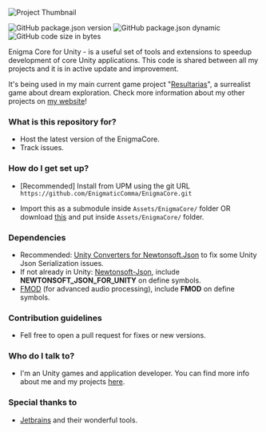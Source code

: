 ![Project Thumbnail](https://chrisdbhr.github.io/images/thumbs/EnigmaCore.png)

![GitHub package.json version](https://img.shields.io/github/package-json/v/EnigmaticComma/EnigmaCore)
![GitHub package.json dynamic](https://img.shields.io/github/package-json/unity/EnigmaticComma/EnigmaCore)
![GitHub code size in bytes](https://img.shields.io/github/languages/code-size/EnigmaticComma/EnigmaCore)


Enigma Core for Unity - is a useful set of tools and extensions to speedup development of core Unity applications. This code is shared between all my projects and it is in active update and improvement.

It's being used in my main current game project "[Resultarias](https://chrisjogos.com/resultarias)", a surrealist game about dream exploration.
Check more information about my other projects on [my website](https://chrisjogos.com)!

### What is this repository for? ###

* Host the latest version of the EnigmaCore.
* Track issues.

### How do I get set up? ###

* [Recommended] Install from UPM using the git URL ``https://github.com/EnigmaticComma/EnigmaCore.git``

* Import this as a submodule inside ``Assets/EnigmaCore/`` folder OR download [this](https://github.com/EnigmaticComma/EnigmaCore/archive/master.zip) and put inside ``Assets/EnigmaCore/`` folder.

### Dependencies

* Recommended: [Unity Converters for Newtonsoft.Json](https://github.com/jilleJr/Newtonsoft.Json-for-Unity.Converters) to fix some Unity Json Serialization issues. 
* If not already in Unity: [Newtonsoft-Json](https://docs.unity3d.com/Packages/com.unity.nuget.newtonsoft-json@3.0/manual/index.html), include **NEWTONSOFT_JSON_FOR_UNITY** on define symbols.
* [FMOD](https://www.fmod.com) (for advanced audio processing), include **FMOD** on define symbols.

### Contribution guidelines ###

* Fell free to open a pull request for fixes or new versions.

### Who do I talk to? ###

* I'm an Unity games and application developer. You can find more info about me and my projects [here](https://chrisjogos.com).

### Special thanks to ###

* [Jetbrains](https://www.jetbrains.com/?from=ChrisDevelopmentKit) and their wonderful tools.
